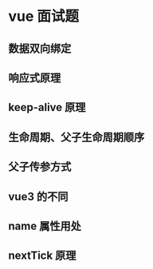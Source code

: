 # vue 面试题

## 数据双向绑定

## 响应式原理

## keep-alive 原理

## 生命周期、父子生命周期顺序

## 父子传参方式

## vue3 的不同

## name 属性用处

## nextTick 原理
